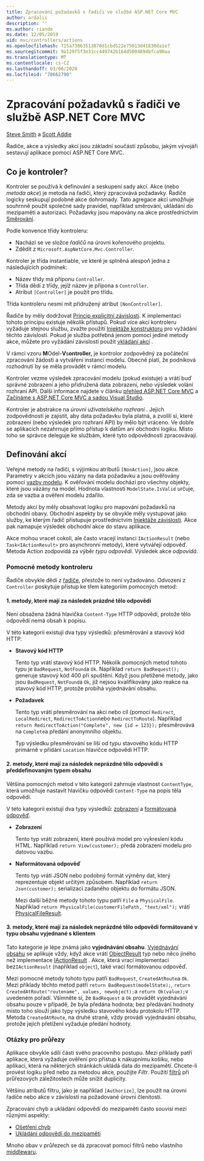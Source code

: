 ```yaml
---
title: Zpracování požadavků s řadiči ve službě ASP.NET Core MVC
author: ardalis
description: ''
ms.author: riande
ms.date: 12/05/2019
uid: mvc/controllers/actions
ms.openlocfilehash: 715a73863513870d1cbd522e75013d41830da1e7
ms.sourcegitcommit: 9a129f5f3e31cc449742b164d5004894bfca90aa
ms.translationtype: MT
ms.contentlocale: cs-CZ
ms.lasthandoff: 03/06/2020
ms.locfileid: "78662790"
---
```

# <a name="handle-requests-with-controllers-in-aspnet-core-mvc"></a>Zpracování požadavků s řadiči ve službě ASP.NET Core MVC

[Steve Smith](https://ardalis.com/) a [Scott Addie](https://github.com/scottaddie)

Řadiče, akce a výsledky akcí jsou základní součástí způsobu, jakým vývojáři sestavují aplikace pomocí ASP.NET Core MVC.

## <a name="what-is-a-controller"></a>Co je kontroler?

Kontroler se používá k definování a seskupení sady akcí. Akce (nebo *metoda akce*) je metoda na řadiči, který zpracovává požadavky. Řadiče logicky seskupují podobné akce dohromady. Tato agregace akcí umožňuje souhrnně použít společné sady pravidel, například směrování, ukládání do mezipaměti a autorizaci. Požadavky jsou mapovány na akce prostřednictvím [Směrování](xref:mvc/controllers/routing).

Podle konvence třídy kontroleru:

* Nachází se ve složce *řadičů* na úrovni kořenového projektu.
* Zdědit z `Microsoft.AspNetCore.Mvc.Controller`.

Kontroler je třída instantiable, ve které je splněná alespoň jedna z následujících podmínek:

* Název třídy má příponu `Controller`.
* Třída dědí z třídy, jejíž název je přípona s `Controller`.
* Atribut `[Controller]` je použit pro třídu.

Třída kontroleru nesmí mít přidružený atribut `[NonController]`.

Řadiče by měly dodržovat [Princip explicitní závislosti](/dotnet/standard/modern-web-apps-azure-architecture/architectural-principles#explicit-dependencies). K implementaci tohoto principu existuje několik přístupů. Pokud více akcí kontroleru vyžaduje stejnou službu, zvažte použití [Injektáže konstruktoru](xref:mvc/controllers/dependency-injection#constructor-injection) pro vyžádání těchto závislostí. Pokud je služba potřebná jenom pomocí jediné metody akce, můžete pro vyžádání závislosti použít [vkládání akcí](xref:mvc/controllers/dependency-injection#action-injection-with-fromservices) .

V rámci vzoru **M**Odel-**V**s**ontroller,** je kontrolor zodpovědný za počáteční zpracování žádosti a vytváření instancí modelu. Obecně platí, že podniková rozhodnutí by se měla provádět v rámci modelu.

Kontroler vezme výsledek zpracování modelu (pokud existuje) a vrátí buď správné zobrazení a jeho přidružená data zobrazení, nebo výsledek volání rozhraní API. Další informace najdete v článku [přehled ASP.NET Core MVC](xref:mvc/overview) a [Začínáme s ASP.NET Core MVC a sadou Visual Studio](xref:tutorials/first-mvc-app/start-mvc).

Kontroler je abstrakce na *úrovni uživatelského rozhraní* . Jejich zodpovědností je zajistit, aby data požadavku byla platná, a zvolili si, které zobrazení (nebo výsledek pro rozhraní API) by mělo být vráceno. Ve dobře se aplikacích nezahrnuje přímo přístup k datům ani obchodní logiku. Místo toho se správce deleguje ke službám, které tyto odpovědnosti zpracovávají.

## <a name="defining-actions"></a>Definování akcí

Veřejné metody na řadiči, s výjimkou atributů `[NonAction]`, jsou akce. Parametry v akcích jsou vázány na data požadavku a jsou ověřovány pomocí [vazby modelu](xref:mvc/models/model-binding). K ověřování modelu dochází pro všechny objekty, které jsou vázány na model. Hodnota vlastnosti `ModelState.IsValid` určuje, zda se vazba a ověření modelu zdařilo.

Metody akcí by měly obsahovat logiku pro mapování požadavků na obchodní obavy. Obchodní aspekty by se obvykle měly vystupovat jako služby, ke kterým řadič přistupuje prostřednictvím [Injektáže závislosti](xref:mvc/controllers/dependency-injection). Akce pak namapuje výsledek obchodní akce do stavu aplikace.

Akce mohou vracet cokoli, ale často vracejí instanci `IActionResult` (nebo `Task<IActionResult>` pro asynchronní metody), které vytvářejí odpověď. Metoda Action zodpovídá za výběr *typu odpovědi*. Výsledek akce *odpovídá*.

### <a name="controller-helper-methods"></a>Pomocné metody kontroleru

Řadiče obvykle dědí z [řadiče](/dotnet/api/microsoft.aspnetcore.mvc.controller), přestože to není vyžadováno. Odvození z `Controller` poskytuje přístup ke třem kategoriím pomocných metod:

#### <a name="1-methods-resulting-in-an-empty-response-body"></a>1. metody, které mají za následek prázdné tělo odpovědi

Není obsažena žádná hlavička `Content-Type` HTTP odpovědi, protože tělo odpovědi nemá obsah k popisu.

V této kategorii existují dva typy výsledků: přesměrování a stavový kód HTTP.

* **Stavový kód HTTP**

    Tento typ vrátí stavový kód HTTP. Několik pomocných metod tohoto typu je `BadRequest`, `NotFound`a `Ok`. Například `return BadRequest();` generuje stavový kód 400 při spuštění. Když jsou přetížené metody, jako jsou `BadRequest`, `NotFound`a `Ok`, již nejsou kvalifikovány jako reakce na stavový kód HTTP, protože probíhá vyjednávání obsahu.

* **Požadavek**

    Tento typ vrátí přesměrování na akci nebo cíl (pomocí `Redirect`, `LocalRedirect`, `RedirectToAction`nebo `RedirectToRoute`). Například `return RedirectToAction("Complete", new {id = 123});` přesměrovává na `Complete`a předání anonymního objektu.

    Typ výsledku přesměrování se liší od typu stavového kódu HTTP primárně v přidání `Location` hlavičce odpovědi HTTP.

#### <a name="2-methods-resulting-in-a-non-empty-response-body-with-a-predefined-content-type"></a>2. metody, které mají za následek neprázdné tělo odpovědi s předdefinovaným typem obsahu

Většina pomocných metod v této kategorii zahrnuje vlastnost `ContentType`, která umožňuje nastavit hlavičku odpovědi `Content-Type` na popis těla odpovědi.

V této kategorii existují dva typy výsledků: [zobrazení](xref:mvc/views/overview) a [formátovaná odpověď](xref:web-api/advanced/formatting).

* **Zobrazení**

    Tento typ vrátí zobrazení, které používá model pro vykreslení kódu HTML. Například `return View(customer);` předá zobrazení modelu pro datovou vazbu.

* **Naformátovaná odpověď**

    Tento typ vrátí JSON nebo podobný formát výměny dat, který reprezentuje objekt určitým způsobem. Například `return Json(customer);` serializaci zadaného objektu do formátu JSON.
    
    Mezi další běžné metody tohoto typu patří `File` a `PhysicalFile`. Například `return PhysicalFile(customerFilePath, "text/xml");` vrátí [PhysicalFileResult](/dotnet/api/microsoft.aspnetcore.mvc.physicalfileresult).

#### <a name="3-methods-resulting-in-a-non-empty-response-body-formatted-in-a-content-type-negotiated-with-the-client"></a>3. metody, které mají za následek neprázdné tělo odpovědi formátované v typu obsahu vyjednané s klientem

Tato kategorie je lépe známá jako **vyjednávání obsahu**. [Vyjednávání obsahu](xref:web-api/advanced/formatting#content-negotiation) se aplikuje vždy, když akce vrátí [ObjectResult](/dotnet/api/microsoft.aspnetcore.mvc.objectresult) typ nebo něco jiného než implementace [IActionResult](/dotnet/api/microsoft.aspnetcore.mvc.iactionresult) . Akce, která vrací implementaci bez`IActionResult` (například `object`), také vrací formátovanou odpověď.

Mezi pomocné metody tohoto typu patří `BadRequest`, `CreatedAtRoute`a `Ok`. Mezi příklady těchto metod patří `return BadRequest(modelState);`, `return CreatedAtRoute("routename", values, newobject);`a `return Ok(value);`v uvedeném pořadí. Všimněte si, že `BadRequest` a `Ok` provádět vyjednávání obsahu pouze v případě, že byla předána hodnota; bez předávání hodnoty místo toho slouží jako typy výsledku stavového kódu protokolu HTTP. Metoda `CreatedAtRoute`, na druhé straně, vždy provádí vyjednávání obsahu, protože jejich přetížení vyžaduje předání hodnoty.

### <a name="cross-cutting-concerns"></a>Otázky pro průřezy

Aplikace obvykle sdílí části svého pracovního postupu. Mezi příklady patří aplikace, která vyžaduje ověření pro přístup k nákupnímu košíku, nebo aplikaci, která na některých stránkách ukládá data do mezipaměti. Chcete-li provést logiku před nebo za metodou akce, použijte *Filtr*. Použití [filtrů](xref:mvc/controllers/filters) při průřezových záležitostech může snížit duplicity.

Většinu atributů filtru, jako je například `[Authorize]`, lze použít na úrovni řadiče nebo akce v závislosti na požadované úrovni členitosti.

Zpracování chyb a ukládání odpovědí do mezipaměti často souvisí mezi různými aspekty:
* [Ošetření chyb](xref:mvc/controllers/filters#exception-filters)
* [Ukládání odpovědí do mezipaměti](xref:performance/caching/response)

Mnoho obav v průřezech se dá zpracovat pomocí filtrů nebo vlastního [middlewaru](xref:fundamentals/middleware/index).
